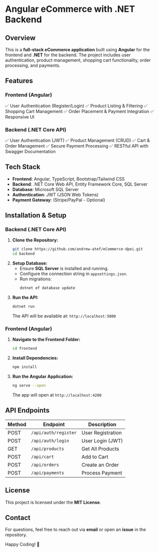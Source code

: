 # Angular eCommerce with .NET Backend

## Overview
This is a **full-stack eCommerce application** built using **Angular** for the frontend and **.NET** for the backend. The project includes user authentication, product management, shopping cart functionality, order processing, and payments.

## Features
### **Frontend (Angular)**
✅ User Authentication (Register/Login)
✅ Product Listing & Filtering
✅ Shopping Cart Management
✅ Order Placement & Payment Integration
✅ Responsive UI

### **Backend (.NET Core API)**
✅ User Authentication (JWT)
✅ Product Management (CRUD)
✅ Cart & Order Management
✅ Secure Payment Processing
✅ RESTful API with Swagger Documentation

## Tech Stack
- **Frontend**: Angular, TypeScript, Bootstrap/Tailwind CSS
- **Backend**: .NET Core Web API, Entity Framework Core, SQL Server
- **Database**: Microsoft SQL Server
- **Authentication**: JWT (JSON Web Tokens)
- **Payment Gateway**: (Stripe/PayPal - Optional)

## Installation & Setup
### **Backend (.NET Core API)**
1. **Clone the Repository:**
   ```sh
   git clone https://github.com/andrew-atef/eCommerce-dpei.git
   cd backend
   ```
2. **Setup Database:**
   - Ensure **SQL Server** is installed and running.
   - Configure the connection string in `appsettings.json`.
   - Run migrations:
     ```sh
     dotnet ef database update
     ```
3. **Run the API:**
   ```sh
   dotnet run
   ```
   The API will be available at: `http://localhost:5000`

### **Frontend (Angular)**
1. **Navigate to the Frontend Folder:**
   ```sh
   cd frontend
   ```
2. **Install Dependencies:**
   ```sh
   npm install
   ```
3. **Run the Angular Application:**
   ```sh
   ng serve --open
   ```
   The app will open at `http://localhost:4200`

## API Endpoints
| Method | Endpoint              | Description          |
|--------|----------------------|----------------------|
| POST   | `/api/auth/register` | User Registration   |
| POST   | `/api/auth/login`    | User Login (JWT)    |
| GET    | `/api/products`      | Get All Products    |
| POST   | `/api/cart`          | Add to Cart         |
| POST   | `/api/orders`        | Create an Order     |
| POST   | `/api/payments`      | Process Payment     |

## License
This project is licensed under the **MIT License**.

<!-- ## Contributors
- [Your Name](https://github.com/your-profile) -->

## Contact
For questions, feel free to reach out via **email** or open an **issue** in the repository.

Happy Coding! 🚀